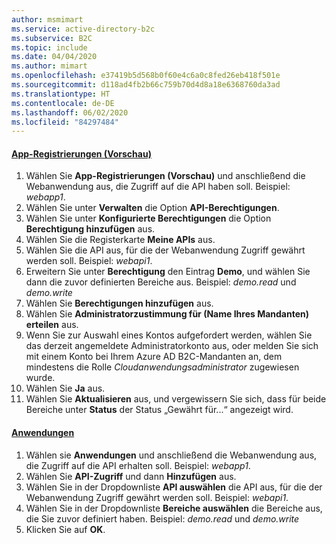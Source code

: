 ```yaml
---
author: msmimart
ms.service: active-directory-b2c
ms.subservice: B2C
ms.topic: include
ms.date: 04/04/2020
ms.author: mimart
ms.openlocfilehash: e37419b5d568b0f60e4c6a0c8fed26eb418f501e
ms.sourcegitcommit: d118ad4fb2b66c759b70d4d8a18e6368760da3ad
ms.translationtype: HT
ms.contentlocale: de-DE
ms.lasthandoff: 06/02/2020
ms.locfileid: "84297484"
---
```

#### <a name="app-registrations-preview"></a>[App-Registrierungen (Vorschau)](#tab/app-reg-preview/)

1. Wählen Sie **App-Registrierungen (Vorschau)** und anschließend die Webanwendung aus, die Zugriff auf die API haben soll. Beispiel: *webapp1*.
1. Wählen Sie unter **Verwalten** die Option **API-Berechtigungen**.
1. Wählen Sie unter **Konfigurierte Berechtigungen** die Option **Berechtigung hinzufügen** aus.
1. Wählen Sie die Registerkarte **Meine APIs** aus.
1. Wählen Sie die API aus, für die der Webanwendung Zugriff gewährt werden soll. Beispiel: *webapi1*.
1. Erweitern Sie unter **Berechtigung** den Eintrag **Demo**, und wählen Sie dann die zuvor definierten Bereiche aus. Beispiel: *demo.read* und *demo.write*
1. Wählen Sie **Berechtigungen hinzufügen** aus.
1. Wählen Sie **Administratorzustimmung für (Name Ihres Mandanten) erteilen** aus.
1. Wenn Sie zur Auswahl eines Kontos aufgefordert werden, wählen Sie das derzeit angemeldete Administratorkonto aus, oder melden Sie sich mit einem Konto bei Ihrem Azure AD B2C-Mandanten an, dem mindestens die Rolle *Cloudanwendungsadministrator* zugewiesen wurde.
1. Wählen Sie **Ja** aus.
1. Wählen Sie **Aktualisieren** aus, und vergewissern Sie sich, dass für beide Bereiche unter **Status** der Status „Gewährt für...“ angezeigt wird.

#### <a name="applications"></a>[Anwendungen](#tab/applications/)

1. Wählen sie **Anwendungen** und anschließend die Webanwendung aus, die Zugriff auf die API erhalten soll. Beispiel: *webapp1*.
1. Wählen Sie **API-Zugriff** und dann **Hinzufügen** aus.
1. Wählen Sie in der Dropdownliste **API auswählen** die API aus, für die der Webanwendung Zugriff gewährt werden soll. Beispiel: *webapi1*.
1. Wählen Sie in der Dropdownliste **Bereiche auswählen** die Bereiche aus, die Sie zuvor definiert haben. Beispiel: *demo.read* und *demo.write*
1. Klicken Sie auf **OK**.
